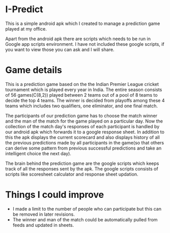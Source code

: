# I-Predict
This is a simple android apk which I created to manage a prediction game played at my office.

Apart from the android apk there are scripts which needs to be run in Google app scripts environment. I have not included these google scripts,
if you want to view those you can ask and I will share.

Game details
============
This is a prediction game based on the the Indian Premier League cricket tournament which is played every year in India. The entire season 
consists of 56 games(C(8,2)) played between 2 teams out of a pool of 8 teams to decide the top 4 teams. The winner is decided from playoffs
among these 4 teams which includes two qualifiers, one eliminator, and one final match.

The participants of our prediction game has to choose the match winner and the man of the match for the game played on a particular day.
Now the collection of the match day's responses of each participant is handled by our android apk which forwards it to a google response sheet.
In addition to this the apk displays the current scorecard and also displays history of all the previous predictions made by all participants in the game(so that others can derive
some pattern from previous successful predictions and take an intelligent choice the next day).

The brain behind the prediction game are the google scripts which keeps track of all the responses sent by the apk. The google scripts
consists of scripts like scoresheet calculator and response sheet updation.

Things I could improve
=====================

* I made a limit to the number of people who can participate but this can be removed in later revisions.
* The winner and man of the match could be automatically pulled from feeds and updated in sheets.




